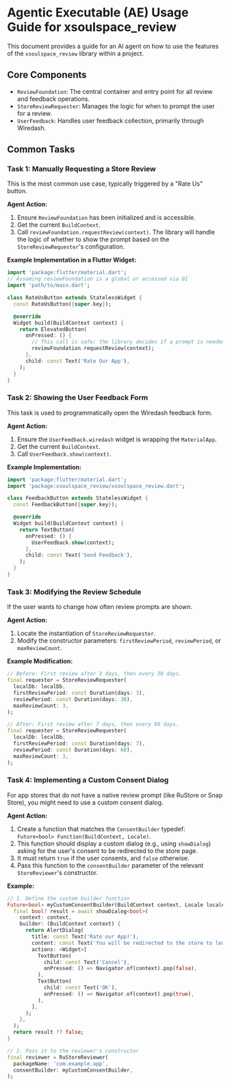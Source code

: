 <!--
version: 1.0.0
repository: https://github.com/xsoulspace/dart_flutter_packages/tree/main/pkgs/xsoulspace_review
license: MIT
author: Arenukvern and contributors
-->

# Agentic Executable (AE) Usage Guide for xsoulspace_review

This document provides a guide for an AI agent on how to use the features of the `xsoulspace_review` library within a project.

## Core Components

- `ReviewFoundation`: The central container and entry point for all review and feedback operations.
- `StoreReviewRequester`: Manages the logic for when to prompt the user for a review.
- `UserFeedback`: Handles user feedback collection, primarily through Wiredash.

## Common Tasks

### Task 1: Manually Requesting a Store Review

This is the most common use case, typically triggered by a "Rate Us" button.

**Agent Action:**

1.  Ensure `ReviewFoundation` has been initialized and is accessible.
2.  Get the current `BuildContext`.
3.  Call `reviewFoundation.requestReview(context)`. The library will handle the logic of whether to show the prompt based on the `StoreReviewRequester`'s configuration.

**Example Implementation in a Flutter Widget:**

```dart
import 'package:flutter/material.dart';
// Assuming reviewFoundation is a global or accessed via DI
import 'path/to/main.dart';

class RateUsButton extends StatelessWidget {
  const RateUsButton({super.key});

  @override
  Widget build(BuildContext context) {
    return ElevatedButton(
      onPressed: () {
        // This call is safe; the library decides if a prompt is needed.
        reviewFoundation.requestReview(context);
      },
      child: const Text('Rate Our App'),
    );
  }
}
```

### Task 2: Showing the User Feedback Form

This task is used to programmatically open the Wiredash feedback form.

**Agent Action:**

1.  Ensure the `UserFeedback.wiredash` widget is wrapping the `MaterialApp`.
2.  Get the current `BuildContext`.
3.  Call `UserFeedback.show(context)`.

**Example Implementation:**

```dart
import 'package:flutter/material.dart';
import 'package:xsoulspace_review/xsoulspace_review.dart';

class FeedbackButton extends StatelessWidget {
  const FeedbackButton({super.key});

  @override
  Widget build(BuildContext context) {
    return TextButton(
      onPressed: () {
        UserFeedback.show(context);
      },
      child: const Text('Send Feedback'),
    );
  }
}
```

### Task 3: Modifying the Review Schedule

If the user wants to change how often review prompts are shown.

**Agent Action:**

1.  Locate the instantiation of `StoreReviewRequester`.
2.  Modify the constructor parameters: `firstReviewPeriod`, `reviewPeriod`, or `maxReviewCount`.

**Example Modification:**

```dart
// Before: First review after 3 days, then every 30 days.
final requester = StoreReviewRequester(
  localDb: localDb,
  firstReviewPeriod: const Duration(days: 3),
  reviewPeriod: const Duration(days: 30),
  maxReviewCount: 3,
);

// After: First review after 7 days, then every 60 days.
final requester = StoreReviewRequester(
  localDb: localDb,
  firstReviewPeriod: const Duration(days: 7),
  reviewPeriod: const Duration(days: 60),
  maxReviewCount: 3,
);
```

### Task 4: Implementing a Custom Consent Dialog

For app stores that do not have a native review prompt (like RuStore or Snap Store), you might need to use a custom consent dialog.

**Agent Action:**

1.  Create a function that matches the `ConsentBuilder` typedef: `Future<bool> Function(BuildContext, Locale)`.
2.  This function should display a custom dialog (e.g., using `showDialog`) asking for the user's consent to be redirected to the store page.
3.  It must return `true` if the user consents, and `false` otherwise.
4.  Pass this function to the `consentBuilder` parameter of the relevant `StoreReviewer`'s constructor.

**Example:**

```dart
// 1. Define the custom builder function
Future<bool> myCustomConsentBuilder(BuildContext context, Locale locale) async {
  final bool? result = await showDialog<bool>(
    context: context,
    builder: (BuildContext context) {
      return AlertDialog(
        title: const Text('Rate our App?'),
        content: const Text('You will be redirected to the store to leave a review.'),
        actions: <Widget>[
          TextButton(
            child: const Text('Cancel'),
            onPressed: () => Navigator.of(context).pop(false),
          ),
          TextButton(
            child: const Text('OK'),
            onPressed: () => Navigator.of(context).pop(true),
          ),
        ],
      );
    },
  );
  return result ?? false;
}

// 2. Pass it to the reviewer's constructor
final reviewer = RuStoreReviewer(
  packageName: 'com.example.app',
  consentBuilder: myCustomConsentBuilder,
);
```
